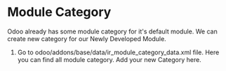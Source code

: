 # Module Category

Odoo already has some module category for it's default module. We can create new category for our Newly Developed Module.

1. Go to odoo/addons/base/data/ir_module_category_data.xml file. Here you can find all module category. Add your new Category here.
